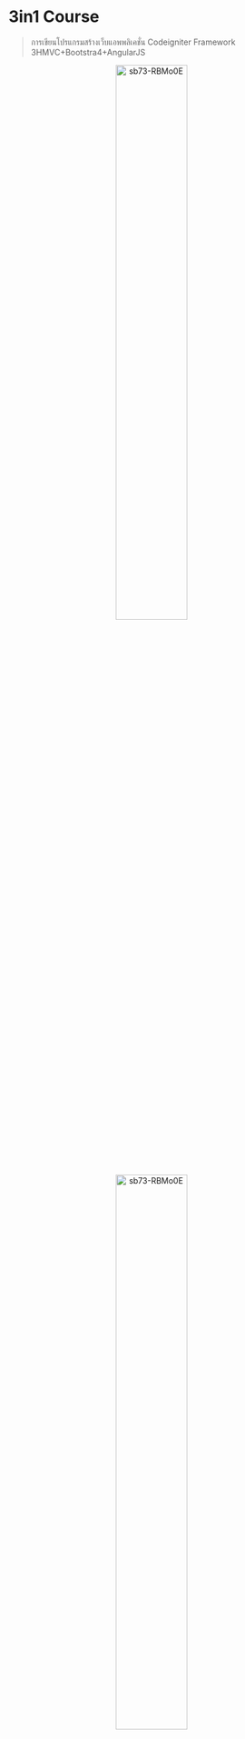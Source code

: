 # 3in1 Course
> การเขียนโปรแกรมสร้างเว็บแอพพลิเคชั่น Codeigniter Framework 3HMVC+Bootstra4+AngularJS

<p align="center">
  <a href="http://www.youtube.com/watch?feature=player_embedded&v=sb73-RBMo0E
" target="_blank" title="คลิกเพื่อดูวิดิโอ"><img src="http://img.youtube.com/vi/sb73-RBMo0E/0.jpg" 
alt="sb73-RBMo0E" width="50%" /></a>
<a href="http://www.youtube.com/watch?feature=player_embedded&v=sb73-RBMo0E
" target="_blank" title="คลิกเพื่อดูวิดิโอ"><img src="http://img.youtube.com/vi/sb73-RBMo0E/0.jpg" 
alt="sb73-RBMo0E" width="50%" /></a>
</p>

## Workshop / base Codeigniter3 HMVC
- แบ่งออกเป็น 2 ส่วน
    - ระบบหลังบ้าน `app_backend`
        - เตรียม template ในที่นี้จะใช้ [vali-admin template](https://github.com/pratikborsadiya/vali-admin)
        - จัดการสินค้า เพิ่ม/ลบ/แก้ไขข้อมูลสินค้า
    - ระบบแสดงผลหน้าบ้าน `app_frontent`
        - สร้าง template โดยใช้ [Bootstrap4](https://getbootstrap.com/), [AngularJS](https://angularjs.org/)
        - สร้างหน้า `index.php` ไว้แสดงสินค้าในที่นี่จะแสดงสินค้าในหน้า Landing Page
        - สร้างหน้าตะกร้าสินค้า `cart.php` ไว้แสดงรายการสั่งซื้อ
        - สร้างหน้าแจ้งชำระเงิน `payment.php` ฟอร์มสำหรับแจ้งชำระเงิน
## อ่านก่อน Clone / Download
#### สำหรับคนี่ไม่ได้ทำ `Visult Host` หมายถึงตอนเรียกใช้งานหน้าเว็บขึ้นต้นด้วย `http://localhost/shop-cms/` ต้องทำการปรับเปลี่ยนโค้ดบางส่วน 
> สำหรับคนที่ทำ Visult Host ไม่ต้องปรับอะไรใดๆทั้งสิ้น
- เปิดไฟล์ `index.php` อยู่ในโฟลเดอร์  `shop-cms/index.php` จากนั้นแก้ไขดังนี้ บรรทัดที่ 21-23 ให้แทนที่ด้วยโค้ดข้างล่างนี้
```
// $host_name = explode( '.', $_SERVER['HTTP_HOST'] );
// $site_name = $host_name[count( $host_name ) - 2];
$site_name = $_SERVER['HTTP_HOST'];
```
ต่อบรรทัดที่ 97-115 ให้แทนที่ด้วยโค้ดข้างล่างนี้
```
if ( isset( $uri ) && $uri[3] === APP_API ) {

    $_SERVER['REQUEST_URI'] = str_replace( APP_API . '/', '', $_SERVER['REQUEST_URI'] );
    $_SERVER['REQUEST_URI'] = str_replace( APP_API, '', $_SERVER['REQUEST_URI'] );
    $application_folder = APP_API_PATH;

} elseif ( isset( $uri ) && $uri[3] === APP_BACKEND ) {

    $_SERVER['REQUEST_URI'] = str_replace( APP_BACKEND . '/', '', $_SERVER['REQUEST_URI'] );
    $_SERVER['REQUEST_URI'] = str_replace( APP_BACKEND, '', $_SERVER['REQUEST_URI'] );
    $application_folder = APP_BACKEND_PATH;

} else {

    $_SERVER['REQUEST_URI'] = str_replace( APP_FRONTEND . '/', '', $_SERVER['REQUEST_URI'] );
    $_SERVER['REQUEST_URI'] = str_replace( APP_FRONTEND, '', $_SERVER['REQUEST_URI'] );
    $application_folder = APP_FRONTEND_PATH;

}
```

## สไลด์นําเสนอ
- [สไลด์นําเสนอ 1](https://docs.google.com/presentation/d/1mUWPu1C316YDOj9jMEFgVRfNrD8MGnWJeBPd5vXvU1E/edit?usp=sharing)
- [สไลด์นําเสนอ 2](https://drive.google.com/file/d/1yVG6LxccBPNz_HbSQm_iLRHYvplpIogl/view)
- [สไลด์นําเสนอ 3](https://drive.google.com/file/d/1FxHqm7mQbNdvAJQWxqN-B6WLxcQhG67d/view?usp=sharing)

## วัตถุประสงค์
- เข้าใจภาพรวมโครงสร้างและการติดตั้ง CodeIgniter Framework 
- เข้าใจภาพรวมโครงสร้างการทำงานของ Bootstrap Framwork และการติดตั้งเพื่อใช้งาน
- เข้าใจภาพรวมโครงสร้างการทำงานของ Angular JS และการประยุกต์ใช้กับชิ้นงาน
- เขียนโปรแกรมเชื่อมต่อฐานข้อมูล เพิ่ม/แก้ไข/ลบ ข้อมูลได้
- เขียนระบบอัพโหลดไฟล์ได้
- เขียนระบบส่งเมล์ด้วย CodeIgniter ได้

## กลุ่มเป้าหมาย
คอร์สนี้เหมาะสำหรับเป็นแนวทางให้ผู้เริ่มต้นพัฒนาเว็บแอพด้วย CodeIgniter Framework, Bootstrap 4และ Angular JS ทุกคนไม่ว่าจะเป็น
- นักเรียนนักศึกษา
- ครู อาจารย์ วิทยากรที่สนใจ
- นักวิชาการ นักไอที หรือผู้ดูและระบบ
- ตลอดจนผู้สนใจทั่วไป
